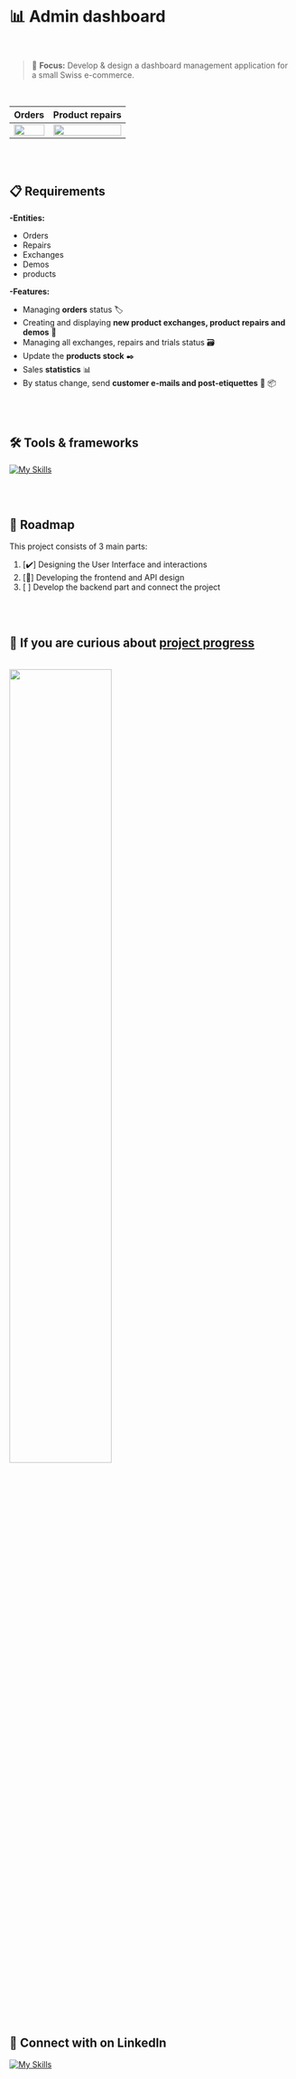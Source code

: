 # 📊 Admin dashboard
<br>

> 🎯 **Focus:** Develop & design a dashboard management application for a small Swiss e-commerce.

<br>
 
Orders                     |  Product repairs
:-------------------------:|:-------------------------:
<img src="https://github.com/meloryayala/ecommerce-admin-dashboard/assets/79602378/a1bb728f-8643-4ea0-8959-7813858dc570" width="100%"> |  <img src="https://github.com/meloryayala/ecommerce-admin-dashboard/assets/79602378/c78b3485-be65-477a-85f6-08a16d96f06e" width="100%">

<br> <br>

## 📋 Requirements

**-Entities:**
* Orders
* Repairs
* Exchanges
* Demos
* products
      

**-Features:**
* Managing **orders** status 🏷️
* Creating and displaying **new product exchanges, product repairs and demos** 📑
* Managing all exchanges, repairs and trials status 🗃️
* Update the **products stock** ✒️
* Sales **statistics** 📊
* By status change, send **customer e-mails and post-etiquettes** 📧 📦

<br> <br>

## 🛠️ Tools & frameworks

[![My Skills](https://skillicons.dev/icons?i=js,ts,react,tailwind,git,figma)](https://skillicons.dev)


<br> <br>


## 📅 Roadmap

This project consists of 3 main parts:

1. [✔️] Designing the User Interface and interactions
2. [📍] Developing the frontend and API design
3. [    ] Develop the backend part and connect the project

<br> <br>

## 👀 If you are curious about [project progress](https://github.com/users/meloryayala/projects/1/views/2)

<br>
<img src="https://github.com/meloryayala/ecommerce-admin-dashboard/assets/79602378/f072b833-baed-4ba3-a8ea-a16510a81bc6" width="60%">

<br> <br>

## 🔌 Connect with on LinkedIn

[![My Skills](https://skillicons.dev/icons?i=linkedin)](https://www.linkedin.com/in/melory-ayala/)

<br> <br>

